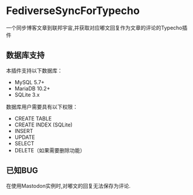 # FediverseSyncForTypecho
一个同步博客文章到联邦宇宙,并获取对应嘟文回复作为文章的评论的Typecho插件

## 数据库支持

本插件支持以下数据库：
- MySQL 5.7+
- MariaDB 10.2+
- SQLite 3.x

数据库用户需要具有以下权限：
- CREATE TABLE
- CREATE INDEX (SQLite)
- INSERT
- UPDATE
- SELECT
- DELETE（如果需要删除功能）


## 已知BUG
在使用Mastodon实例时,对嘟文的回复无法保存为评论.
